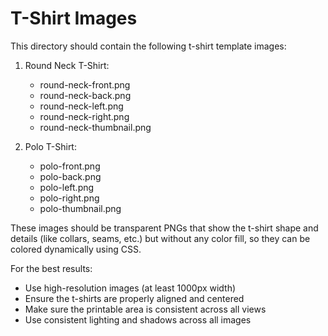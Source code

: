 # T-Shirt Images

This directory should contain the following t-shirt template images:

1. Round Neck T-Shirt:
   - round-neck-front.png
   - round-neck-back.png
   - round-neck-left.png
   - round-neck-right.png
   - round-neck-thumbnail.png

2. Polo T-Shirt:
   - polo-front.png
   - polo-back.png
   - polo-left.png
   - polo-right.png
   - polo-thumbnail.png

These images should be transparent PNGs that show the t-shirt shape and details (like collars, seams, etc.) but without any color fill, so they can be colored dynamically using CSS.

For the best results:
- Use high-resolution images (at least 1000px width)
- Ensure the t-shirts are properly aligned and centered
- Make sure the printable area is consistent across all views
- Use consistent lighting and shadows across all images
